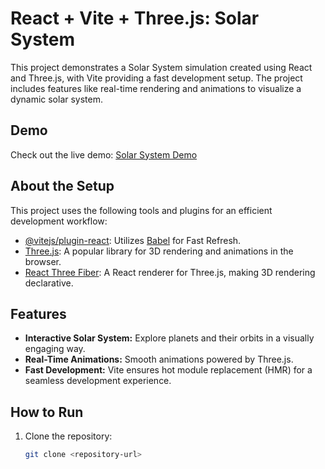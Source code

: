 # React + Vite + Three.js: Solar System

This project demonstrates a Solar System simulation created using React and Three.js, with Vite providing a fast development setup. The project includes features like real-time rendering and animations to visualize a dynamic solar system.

## Demo

Check out the live demo: [Solar System Demo](https://solar-system-chi-topaz.vercel.app/)

## About the Setup

This project uses the following tools and plugins for an efficient development workflow:

- [@vitejs/plugin-react](https://github.com/vitejs/vite-plugin-react/blob/main/packages/plugin-react/README.md): Utilizes [Babel](https://babeljs.io/) for Fast Refresh.
- [Three.js](https://threejs.org/): A popular library for 3D rendering and animations in the browser.
- [React Three Fiber](https://docs.pmnd.rs/react-three-fiber/getting-started/introduction): A React renderer for Three.js, making 3D rendering declarative.

## Features

- **Interactive Solar System:** Explore planets and their orbits in a visually engaging way.
- **Real-Time Animations:** Smooth animations powered by Three.js.
- **Fast Development:** Vite ensures hot module replacement (HMR) for a seamless development experience.

## How to Run

1. Clone the repository:
   ```bash
   git clone <repository-url>
